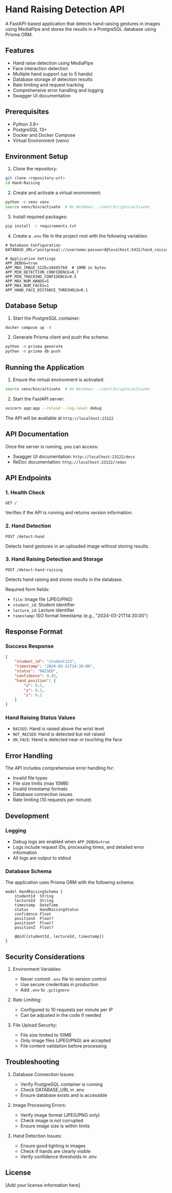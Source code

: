 # Hand Raising Detection API

A FastAPI-based application that detects hand raising gestures in images using MediaPipe and stores the results in a PostgreSQL database using Prisma ORM.

## Features

- Hand raise detection using MediaPipe
- Face interaction detection
- Multiple hand support (up to 5 hands)
- Database storage of detection results
- Rate limiting and request tracking
- Comprehensive error handling and logging
- Swagger UI documentation

## Prerequisites

- Python 3.8+
- PostgreSQL 13+
- Docker and Docker Compose
- Virtual Environment (venv)

## Environment Setup

1. Clone the repository:
```bash
git clone <repository-url>
cd Hand-Raising
```

2. Create and activate a virtual environment:
```bash
python -m venv venv
source venv/bin/activate  # On Windows: .\venv\Scripts\activate
```

3. Install required packages:
```bash
pip install -r requirements.txt
```

4. Create a `.env` file in the project root with the following variables:
```env
# Database Configuration
DATABASE_URL="postgresql://username:password@localhost:5432/hand_raising_db"

# Application Settings
APP_DEBUG=true
APP_MAX_IMAGE_SIZE=10485760  # 10MB in bytes
APP_MIN_DETECTION_CONFIDENCE=0.7
APP_MIN_TRACKING_CONFIDENCE=0.5
APP_MAX_NUM_HANDS=5
APP_MAX_NUM_FACES=1
APP_HAND_FACE_DISTANCE_THRESHOLD=0.1
```

## Database Setup

1. Start the PostgreSQL container:
```bash
docker compose up -d
```

2. Generate Prisma client and push the schema:
```bash
python -m prisma generate
python -m prisma db push
```

## Running the Application

1. Ensure the virtual environment is activated:
```bash
source venv/bin/activate  # On Windows: .\venv\Scripts\activate
```

2. Start the FastAPI server:
```bash
uvicorn app:app --reload --log-level debug
```

The API will be available at `http://localhost:23122`

## API Documentation

Once the server is running, you can access:
- Swagger UI documentation: `http://localhost:23122/docs`
- ReDoc documentation: `http://localhost:23122/redoc`

## API Endpoints

### 1. Health Check
```
GET /
```
Verifies if the API is running and returns version information.

### 2. Hand Detection
```
POST /detect-hand
```
Detects hand gestures in an uploaded image without storing results.

### 3. Hand Raising Detection and Storage
```
POST /detect-hand-raising
```
Detects hand raising and stores results in the database.

Required form fields:
- `file`: Image file (JPEG/PNG)
- `student_id`: Student identifier
- `lecture_id`: Lecture identifier
- `timestamp`: ISO format timestamp (e.g., "2024-03-21T14:30:00")

## Response Format

### Success Response
```json
{
    "student_id": "student123",
    "timestamp": "2024-03-21T14:30:00",
    "status": "RAISED",
    "confidence": 0.95,
    "hand_position": {
        "x": 0.5,
        "y": 0.3,
        "z": 0.1
    }
}
```

### Hand Raising Status Values
- `RAISED`: Hand is raised above the wrist level
- `NOT_RAISED`: Hand is detected but not raised
- `ON_FACE`: Hand is detected near or touching the face

## Error Handling

The API includes comprehensive error handling for:
- Invalid file types
- File size limits (max 10MB)
- Invalid timestamp formats
- Database connection issues
- Rate limiting (10 requests per minute)

## Development

### Logging
- Debug logs are enabled when `APP_DEBUG=true`
- Logs include request IDs, processing times, and detailed error information
- All logs are output to stdout

### Database Schema
The application uses Prisma ORM with the following schema:
```prisma
model HandRaisingSchema {
    studentId  String
    lectureId  String
    timestamp  DateTime
    status     HandRaisingStatus
    confidence Float
    positionX  Float?
    positionY  Float?
    positionZ  Float?

    @@id([studentId, lectureId, timestamp])
}
```

## Security Considerations

1. Environment Variables:
   - Never commit `.env` file to version control
   - Use secure credentials in production
   - Add `.env` to `.gitignore`

2. Rate Limiting:
   - Configured to 10 requests per minute per IP
   - Can be adjusted in the code if needed

3. File Upload Security:
   - File size limited to 10MB
   - Only image files (JPEG/PNG) are accepted
   - File content validation before processing

## Troubleshooting

1. Database Connection Issues:
   - Verify PostgreSQL container is running
   - Check DATABASE_URL in .env
   - Ensure database exists and is accessible

2. Image Processing Errors:
   - Verify image format (JPEG/PNG only)
   - Check image is not corrupted
   - Ensure image size is within limits

3. Hand Detection Issues:
   - Ensure good lighting in images
   - Check if hands are clearly visible
   - Verify confidence thresholds in .env

## License

[Add your license information here]
